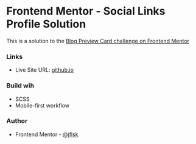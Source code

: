 # Frontend Mentor - Social Links Profile Solution

This is a solution to the [Blog Preview Card challenge on Frontend Mentor](https://www.frontendmentor.io/challenges/blog-preview-card-ckPaj01IcS)

### Links

- Live Site URL: [github.io](https://jflsk.github.io/Blog-Preview-Card/)

### Build wih

- SCSS
- Mobile-first workflow

### Author

- Frontend Mentor - [@jflsk](https://www.frontendmentor.io/profile/jflsk)
